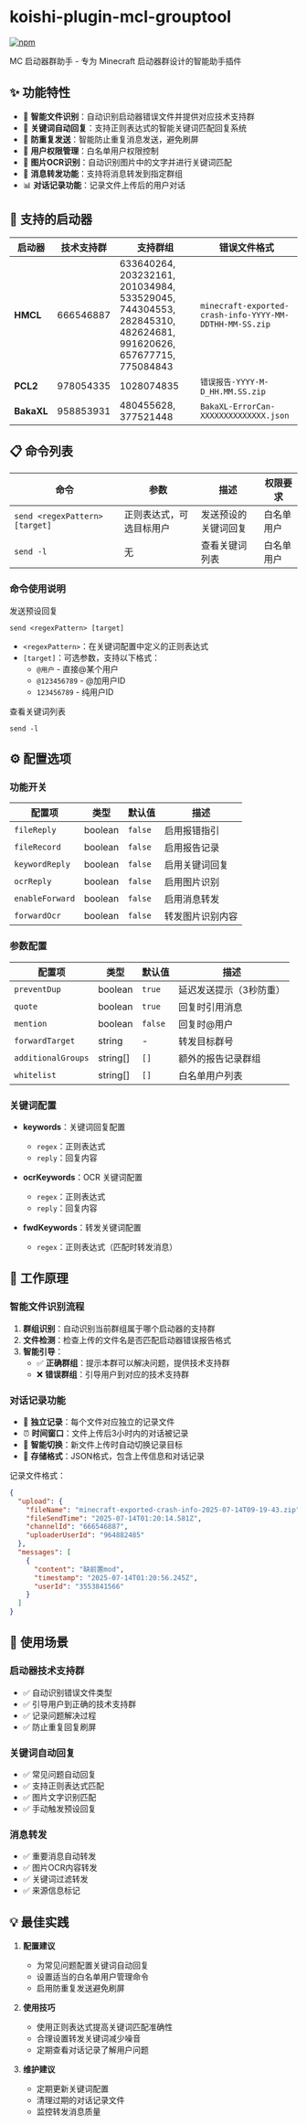 # koishi-plugin-mcl-grouptool

[![npm](https://img.shields.io/npm/v/koishi-plugin-mcl-grouptool?style=flat-square)](https://www.npmjs.com/package/koishi-plugin-mcl-grouptool)

MC 启动器群助手 - 专为 Minecraft 启动器群设计的智能助手插件

## ✨ 功能特性

- 🎯 **智能文件识别**：自动识别启动器错误文件并提供对应技术支持群
- 📝 **关键词自动回复**：支持正则表达式的智能关键词匹配回复系统
- 🚫 **防重复发送**：智能防止重复消息发送，避免刷屏
- 👥 **用户权限管理**：白名单用户权限控制
- 📸 **图片OCR识别**：自动识别图片中的文字并进行关键词匹配
- 🔄 **消息转发功能**：支持将消息转发到指定群组
- 📊 **对话记录功能**：记录文件上传后的用户对话

## 🚀 支持的启动器

| 启动器 | 技术支持群 | 支持群组 | 错误文件格式 |
|--------|------------|----------|--------------|
| **HMCL** | 666546887 | 633640264, 203232161, 201034984, 533529045, 744304553, 282845310, 482624681, 991620626, 657677715, 775084843 | `minecraft-exported-crash-info-YYYY-MM-DDTHH-MM-SS.zip` |
| **PCL2** | 978054335 | 1028074835 | `错误报告-YYYY-M-D_HH.MM.SS.zip` |
| **BakaXL** | 958853931 | 480455628, 377521448 | `BakaXL-ErrorCan-XXXXXXXXXXXXXX.json` |

## 📋 命令列表

| 命令 | 参数 | 描述 | 权限要求 |
|------|------|------|----------|
| `send <regexPattern> [target]` | 正则表达式，可选目标用户 | 发送预设的关键词回复 | 白名单用户 |
| `send -l` | 无 | 查看关键词列表 | 白名单用户 |

### 命令使用说明

发送预设回复

```text
send <regexPattern> [target]
```

- `<regexPattern>`：在关键词配置中定义的正则表达式
- `[target]`：可选参数，支持以下格式：
  - `@用户` - 直接@某个用户
  - `@123456789` - @加用户ID
  - `123456789` - 纯用户ID

查看关键词列表

```text
send -l
```

## ⚙️ 配置选项

### 功能开关

| 配置项 | 类型 | 默认值 | 描述 |
|--------|------|--------|------|
| `fileReply` | boolean | `false` | 启用报错指引 |
| `fileRecord` | boolean | `false` | 启用报告记录 |
| `keywordReply` | boolean | `false` | 启用关键词回复 |
| `ocrReply` | boolean | `false` | 启用图片识别 |
| `enableForward` | boolean | `false` | 启用消息转发 |
| `forwardOcr` | boolean | `false` | 转发图片识别内容 |

### 参数配置

| 配置项 | 类型 | 默认值 | 描述 |
|--------|------|--------|------|
| `preventDup` | boolean | `true` | 延迟发送提示（3秒防重） |
| `quote` | boolean | `true` | 回复时引用消息 |
| `mention` | boolean | `false` | 回复时@用户 |
| `forwardTarget` | string | - | 转发目标群号 |
| `additionalGroups` | string[] | `[]` | 额外的报告记录群组 |
| `whitelist` | string[] | `[]` | 白名单用户列表 |

### 关键词配置

- **keywords**：关键词回复配置
  - `regex`：正则表达式
  - `reply`：回复内容

- **ocrKeywords**：OCR 关键词配置
  - `regex`：正则表达式
  - `reply`：回复内容

- **fwdKeywords**：转发关键词配置
  - `regex`：正则表达式（匹配时转发消息）

## 🔧 工作原理

### 智能文件识别流程

1. **群组识别**：自动识别当前群组属于哪个启动器的支持群
2. **文件检测**：检查上传的文件名是否匹配启动器错误报告格式
3. **智能引导**：
   - ✅ **正确群组**：提示本群可以解决问题，提供技术支持群
   - ❌ **错误群组**：引导用户到对应的技术支持群

### 对话记录功能

- 📁 **独立记录**：每个文件对应独立的记录文件
- ⏰ **时间窗口**：文件上传后3小时内的对话被记录
- 🔄 **智能切换**：新文件上传时自动切换记录目标
- 💾 **存储格式**：JSON格式，包含上传信息和对话记录

记录文件格式：

```json
{
  "upload": {
    "fileName": "minecraft-exported-crash-info-2025-07-14T09-19-43.zip",
    "fileSendTime": "2025-07-14T01:20:14.581Z",
    "channelId": "666546887",
    "uploaderUserId": "964882485"
  },
  "messages": [
    {
      "content": "缺前置mod",
      "timestamp": "2025-07-14T01:20:56.245Z",
      "userId": "3553841566"
    }
  ]
}
```

## 🎨 使用场景

### 启动器技术支持群

- ✅ 自动识别错误文件类型
- ✅ 引导用户到正确的技术支持群
- ✅ 记录问题解决过程
- ✅ 防止重复回复刷屏

### 关键词自动回复

- ✅ 常见问题自动回复
- ✅ 支持正则表达式匹配
- ✅ 图片文字识别匹配
- ✅ 手动触发预设回复

### 消息转发

- ✅ 重要消息自动转发
- ✅ 图片OCR内容转发
- ✅ 关键词过滤转发
- ✅ 来源信息标记

## 💡 最佳实践

1. **配置建议**
   - 为常见问题配置关键词自动回复
   - 设置适当的白名单用户管理命令
   - 启用防重复发送避免刷屏

2. **使用技巧**
   - 使用正则表达式提高关键词匹配准确性
   - 合理设置转发关键词减少噪音
   - 定期查看对话记录了解用户问题

3. **维护建议**
   - 定期更新关键词配置
   - 清理过期的对话记录文件
   - 监控转发消息质量
